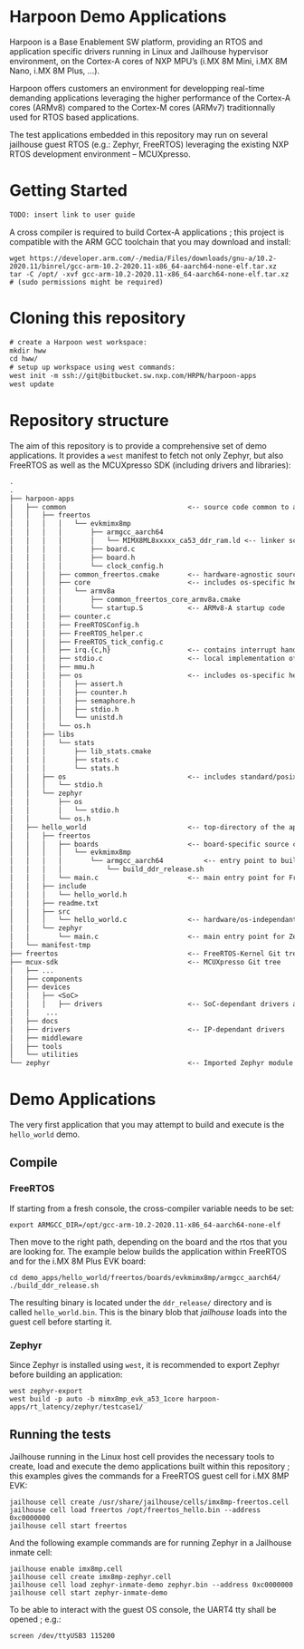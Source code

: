 # Harpoon Demo Applications

Harpoon is a Base Enablement SW platform, providing an RTOS and application specific drivers running in Linux and Jailhouse hypervisor environment, on the Cortex-A cores of NXP MPU’s (i.MX 8M Mini, i.MX 8M Nano, i.MX 8M Plus, ...).

Harpoon offers customers an environment for developping real-time demanding applications leveraging the higher performance of the Cortex-A cores (ARMv8) compared to the Cortex-M cores (ARMv7) traditionnally used for RTOS based applications.

The test applications embedded in this repository may run on several jailhouse guest RTOS (e.g.: Zephyr, FreeRTOS) leveraging the existing NXP RTOS development environment – MCUXpresso.

# Getting Started

```txt
TODO: insert link to user guide
```

A cross compiler is required to build Cortex-A applications ; this project is compatible with the ARM GCC toolchain that you may download and install:

```
wget https://developer.arm.com/-/media/Files/downloads/gnu-a/10.2-2020.11/binrel/gcc-arm-10.2-2020.11-x86_64-aarch64-none-elf.tar.xz
tar -C /opt/ -xvf gcc-arm-10.2-2020.11-x86_64-aarch64-none-elf.tar.xz     # (sudo permissions might be required)
```

# Cloning this repository

```txt
# create a Harpoon west workspace:
mkdir hww
cd hww/
# setup up workspace using west commands:
west init -m ssh://git@bitbucket.sw.nxp.com/HRPN/harpoon-apps
west update
```

# Repository structure

The aim of this repository is to provide a comprehensive set of demo applications.
It provides a `west` manifest to fetch not only Zephyr, but also FreeRTOS as well as the MCUXpresso SDK (including drivers and libraries):

```txt
.
.
├── harpoon-apps
│   ├── common                              <-- source code common to all applications
│   │   ├── freertos
│   │   │   │   └── evkmimx8mp
│   │   │   │       ├── armgcc_aarch64
│   │   │   │       │   └── MIMX8ML8xxxxx_ca53_ddr_ram.ld <-- linker script
│   │   │   │       ├── board.c
│   │   │   │       ├── board.h
│   │   │   │       └── clock_config.h
│   │   │   ├── common_freertos.cmake       <-- hardware-agnostic source code for FreeRTOS
│   │   │   ├── core                        <-- includes os-specific header files for the os APIs
│   │   │   │   └── armv8a
│   │   │   │       ├── common_freertos_core_armv8a.cmake
│   │   │   │       └── startup.S           <-- ARMv8-A startup code
│   │   │   ├── counter.c
│   │   │   ├── FreeRTOSConfig.h
│   │   │   ├── FreeRTOS_helper.c
│   │   │   ├── FreeRTOS_tick_config.c
│   │   │   ├── irq.{c,h}                   <-- contains interrupt handler
│   │   │   ├── stdio.c                     <-- local implementation of the os APIs
│   │   │   ├── mmu.h
│   │   │   ├── os                          <-- includes os-specific header files for the os APIs
│   │   │   │   ├── assert.h
│   │   │   │   ├── counter.h
│   │   │   │   ├── semaphore.h
│   │   │   │   ├── stdio.h
│   │   │   │   └── unistd.h
│   │   │   └── os.h
│   │   ├── libs
│   │   │   └── stats
│   │   │       ├── lib_stats.cmake
│   │   │       ├── stats.c
│   │   │       └── stats.h
│   │   ├── os                              <-- includes standard/posix header files os APIs
│   │   │   └── stdio.h
│   │   └── zephyr
│   │       ├── os
│   │       │   └── stdio.h
│   │       └── os.h
│   ├── hello_world                         <-- top-directory of the application
│   │   ├── freertos
│   │   │   ├── boards                      <-- board-specific source code used for FreeRTOS
│   │   │   │   └── evkmimx8mp
│   │   │   │       └── armgcc_aarch64          <-- entry point to build this application for FreeRTOS/evkmimx8mp
│   │   │   │           └── build_ddr_release.sh
│   │   │   └── main.c                      <-- main entry point for FreeRTOS
│   │   ├── include
│   │   │   └── hello_world.h
│   │   ├── readme.txt
│   │   ├── src
│   │   │   └── hello_world.c               <-- hardware/os-independant source code for the application
│   │   └── zephyr
│   │       └── main.c                      <-- main entry point for Zephyr
│   └── manifest-tmp
├── freertos                                <-- FreeRTOS-Kernel Git tree
├── mcux-sdk                                <-- MCUXpresso Git tree
│   ├── ...
│   ├── components
│   ├── devices
│   │   ├── <SoC>
│   │   │   ├── drivers                     <-- SoC-dependant drivers and hardware definitions
│   │    ...
│   ├── docs
│   ├── drivers                             <-- IP-dependant drivers
│   ├── middleware
│   ├── tools
│   └── utilities
└── zephyr                                  <-- Imported Zephyr module
```

# Demo Applications

The very first application that you may attempt to build and execute is the `hello_world` demo.

## Compile

### FreeRTOS

If starting from a fresh console, the cross-compiler variable needs to be set:

```
export ARMGCC_DIR=/opt/gcc-arm-10.2-2020.11-x86_64-aarch64-none-elf
```

Then move to the right path, depending on the board and the rtos that you are looking for. The example below builds the application within FreeRTOS and for the i.MX 8M Plus EVK board:

```
cd demo_apps/hello_world/freertos/boards/evkmimx8mp/armgcc_aarch64/
./build_ddr_release.sh
```

The resulting binary is located under the `ddr_release/` directory and is called `hello_world.bin`. This is the binary blob that _jailhouse_ loads into the guest cell before starting it.

### Zephyr

Since Zephyr is installed using `west`, it is recommended to export Zephyr before building an application:

```
west zephyr-export
west build -p auto -b mimx8mp_evk_a53_1core harpoon-apps/rt_latency/zephyr/testcase1/
```

## Running the tests

Jailhouse running in the Linux host cell provides the necessary tools to create, load and execute the demo applications built within this repository ; this examples gives the commands for a FreeRTOS guest cell for i.MX 8MP EVK:

```
jailhouse cell create /usr/share/jailhouse/cells/imx8mp-freertos.cell
jailhouse cell load freertos /opt/freertos_hello.bin --address 0xc0000000
jailhouse cell start freertos
```
And the following example commands are for running Zephyr in a Jailhouse inmate cell:

```
jailhouse enable imx8mp.cell
jailhouse cell create imx8mp-zephyr.cell
jailhouse cell load zephyr-inmate-demo zephyr.bin --address 0xc0000000
jailhouse cell start zephyr-inmate-demo
```

To be able to interact with the guest OS console, the UART4 tty shall be opened ; e.g.:

```
screen /dev/ttyUSB3 115200
```
